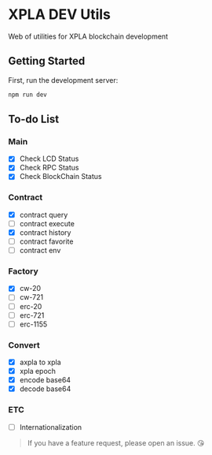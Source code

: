 # XPLA DEV Utils
Web of utilities for XPLA blockchain development

## Getting Started

First, run the development server:

```bash
npm run dev
```

## To-do List

### Main
- [x] Check LCD Status
- [x] Check RPC Status
- [x] Check BlockChain Status

### Contract
- [x] contract query
- [ ] contract execute
- [x] contract history
- [ ] contract favorite
- [ ] contract env

### Factory
- [x] cw-20
- [ ] cw-721
- [ ] erc-20
- [ ] erc-721
- [ ] erc-1155

### Convert
- [x] axpla to xpla
- [x] xpla epoch
- [x] encode base64
- [x] decode base64

### ETC
- [ ] Internationalization 

> If you have a feature request, please open an issue. 😘

